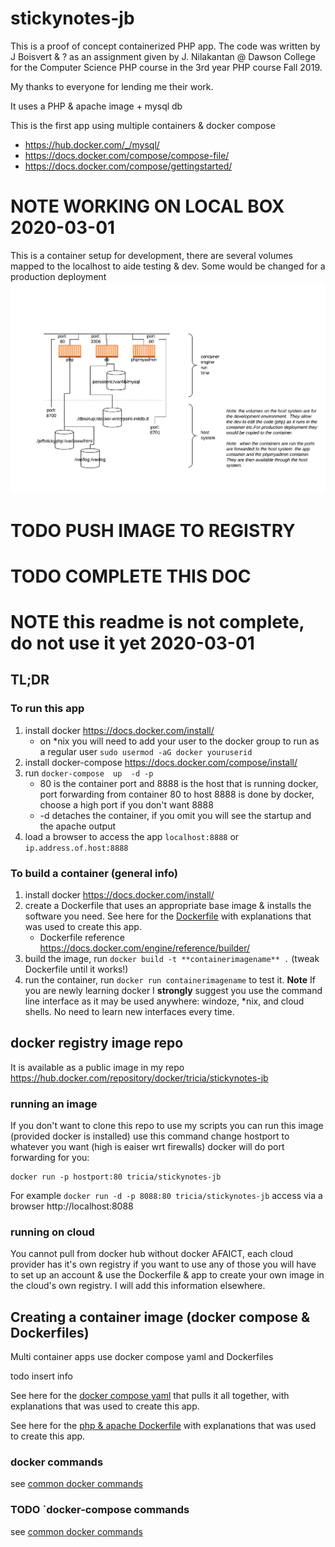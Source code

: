 #  stickynotes-jb
This is a proof of concept containerized PHP app.   The code was written by J Boisvert & ?  as an
assignment given by J. Nilakantan @ Dawson College for the Computer Science PHP course in the 3rd year PHP course Fall 2019.  

My thanks to everyone for lending me their work.

It uses a PHP & apache image + mysql db

This is the first app using multiple containers & docker compose 
* https://hub.docker.com/_/mysql/ 
* https://docs.docker.com/compose/compose-file/
* https://docs.docker.com/compose/gettingstarted/

# NOTE WORKING ON LOCAL BOX 2020-03-01
This is a container setup for development, there are several volumes mapped to the localhost to aide testing & dev.  Some would be changed for a production deployment
![container runtime](stickynotes-jb-containers.PNG)
# TODO PUSH IMAGE TO REGISTRY
# TODO COMPLETE THIS DOC
# NOTE this readme is not complete, do not use it yet 2020-03-01



## TL;DR
### To run this app
1. install docker https://docs.docker.com/install/ 
    * on *nix you will need to add your user to the docker group to run as a regular user `sudo usermod -aG docker youruserid`
2. install docker-compose https://docs.docker.com/compose/install/
2. run `docker-compose  up  -d -p ` 
    * 80 is the container port and 8888 is the host that is running docker, port forwarding from
 container 80 to host 8888 is done by docker, choose a high port if you don't want 8888
    * \-d detaches the container, if you omit you will see the startup and the apache output
3. load a browser to access the app `localhost:8888` or `ip.address.of.host:8888`
### To build a container  (general info)
1.  install docker https://docs.docker.com/install/
2.  create a Dockerfile that uses an appropriate base image & installs the software you need.  See here for the [Dockerfile](Dockerfile.md) with explanations that was used to create this app.
    * Dockerfile reference https://docs.docker.com/engine/reference/builder/
3.  build the image, run `docker build -t **containerimagename** .` (tweak Dockerfile until it works!)
4.  run the container, run `docker run containerimagename`       to test it.
**__Note__** If you are newly learning docker I __strongly__ suggest you use the command line interface as it may be used anywhere: windoze, *nix, and cloud shells.  No need to learn new interfaces every time.

## docker registry image repo
It is available as a public image in my repo 
https://hub.docker.com/repository/docker/tricia/stickynotes-jb

### running an image
If you don't want to clone this repo to use my scripts you can run this image (provided docker is installed) use this command change hostport to whatever you want (high is eaiser wrt firewalls) docker will do port forwarding for you:
```
docker run -p hostport:80 tricia/stickynotes-jb
```
For example  `docker run -d -p 8088:80 tricia/stickynotes-jb` access via a browser http://localhost:8088 
### running on cloud
You cannot pull from docker hub without docker AFAICT, each cloud provider has it's own registry if you want to use any of those you will have to set up an account & use the Dockerfile & app to create your own image in the cloud's own registry.  I will add this information elsewhere.
## Creating a container image (docker compose & Dockerfiles)
Multi container apps use docker compose yaml and Dockerfiles

todo insert info

See here for the [docker compose yaml](docker-compose.yaml.md) that pulls it all together, with explanations that was used to create this app.

See here for the [php & apache Dockerfile](php/Dockerfile.md) with explanations that was used to create this app.

### docker commands
see  [common docker commands](DOCKERCMDS.md) 
### TODO `docker-compose commands
see  [common docker commands](DOCKERCOMPOSECMDS.md) 

